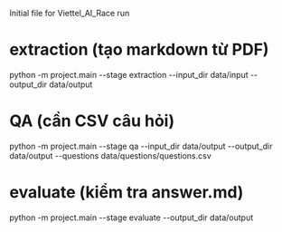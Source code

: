 Initial file for Viettel_AI_Race
run
# extraction (tạo markdown từ PDF)
python -m project.main --stage extraction --input_dir data/input --output_dir data/output

# QA (cần CSV câu hỏi)
python -m project.main --stage qa --input_dir data/output --output_dir data/output --questions data/questions/questions.csv

# evaluate (kiểm tra answer.md)
python -m project.main --stage evaluate --output_dir data/output
